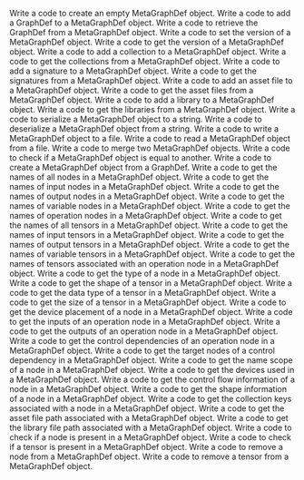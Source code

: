 Write a code to create an empty MetaGraphDef object.
Write a code to add a GraphDef to a MetaGraphDef object.
Write a code to retrieve the GraphDef from a MetaGraphDef object.
Write a code to set the version of a MetaGraphDef object.
Write a code to get the version of a MetaGraphDef object.
Write a code to add a collection to a MetaGraphDef object.
Write a code to get the collections from a MetaGraphDef object.
Write a code to add a signature to a MetaGraphDef object.
Write a code to get the signatures from a MetaGraphDef object.
Write a code to add an asset file to a MetaGraphDef object.
Write a code to get the asset files from a MetaGraphDef object.
Write a code to add a library to a MetaGraphDef object.
Write a code to get the libraries from a MetaGraphDef object.
Write a code to serialize a MetaGraphDef object to a string.
Write a code to deserialize a MetaGraphDef object from a string.
Write a code to write a MetaGraphDef object to a file.
Write a code to read a MetaGraphDef object from a file.
Write a code to merge two MetaGraphDef objects.
Write a code to check if a MetaGraphDef object is equal to another.
Write a code to create a MetaGraphDef object from a GraphDef.
Write a code to get the names of all nodes in a MetaGraphDef object.
Write a code to get the names of input nodes in a MetaGraphDef object.
Write a code to get the names of output nodes in a MetaGraphDef object.
Write a code to get the names of variable nodes in a MetaGraphDef object.
Write a code to get the names of operation nodes in a MetaGraphDef object.
Write a code to get the names of all tensors in a MetaGraphDef object.
Write a code to get the names of input tensors in a MetaGraphDef object.
Write a code to get the names of output tensors in a MetaGraphDef object.
Write a code to get the names of variable tensors in a MetaGraphDef object.
Write a code to get the names of tensors associated with an operation node in a MetaGraphDef object.
Write a code to get the type of a node in a MetaGraphDef object.
Write a code to get the shape of a tensor in a MetaGraphDef object.
Write a code to get the data type of a tensor in a MetaGraphDef object.
Write a code to get the size of a tensor in a MetaGraphDef object.
Write a code to get the device placement of a node in a MetaGraphDef object.
Write a code to get the inputs of an operation node in a MetaGraphDef object.
Write a code to get the outputs of an operation node in a MetaGraphDef object.
Write a code to get the control dependencies of an operation node in a MetaGraphDef object.
Write a code to get the target nodes of a control dependency in a MetaGraphDef object.
Write a code to get the name scope of a node in a MetaGraphDef object.
Write a code to get the devices used in a MetaGraphDef object.
Write a code to get the control flow information of a node in a MetaGraphDef object.
Write a code to get the shape information of a node in a MetaGraphDef object.
Write a code to get the collection keys associated with a node in a MetaGraphDef object.
Write a code to get the asset file path associated with a MetaGraphDef object.
Write a code to get the library file path associated with a MetaGraphDef object.
Write a code to check if a node is present in a MetaGraphDef object.
Write a code to check if a tensor is present in a MetaGraphDef object.
Write a code to remove a node from a MetaGraphDef object.
Write a code to remove a tensor from a MetaGraphDef object.